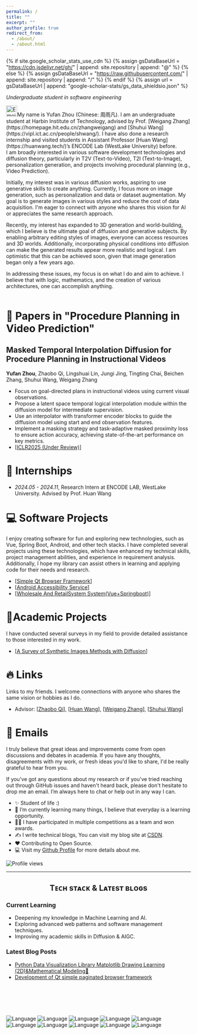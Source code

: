 ```yaml
---
permalink: /
title: ""
excerpt: ""
author_profile: true
redirect_from: 
  - /about/
  - /about.html
---
```


{% if site.google_scholar_stats_use_cdn %}
{% assign gsDataBaseUrl = "<https://cdn.jsdelivr.net/gh/>" | append: site.repository | append: "@" %}
{% else %}
{% assign gsDataBaseUrl = "<https://raw.githubusercontent.com/>" | append: site.repository | append: "/" %}
{% endif %}
{% assign url = gsDataBaseUrl | append: "google-scholar-stats/gs_data_shieldsio.json" %}

<span class='anchor' id='about-me'></span>

<!--Header Name-->
*Undergraduate student in software engineering*
<br />

<!--Start Intro-->
<p align="left">
<img src="https://emojis.slackmojis.com/emojis/images/1531849430/4246/blob-sunglasses.gif?1531849430" width="30" alt="Emoji"/>My name is Yufan Zhou (Chinese: 周雨凡). I am an undergraduate student at Harbin Institute of Technology, advised by Prof. [Weigang Zhang](https://homepage.hit.edu.cn/zhangweigang) and [Shuhui Wang](https://vipl.ict.ac.cn/people/shwang/). I have also done a research internship and visited students in Assistant Professor [Huan Wang](https://huanwang.tech/)’s ENCODE Lab (WestLake University) before.
<br />
I am broadly interested in various software development technologies and diffusion theory, particularly in T2V (Text-to-Video), T2I (Text-to-Image), personalization generation, and projects involving procedural planning (e.g., Video Prediction).

Initially, my interest was in various diffusion works, aspiring to use generative skills to create anything. Currently, I focus more on image generation, such as personalization and data or dataset augmentation. My goal is to generate images in various styles and reduce the cost of data acquisition. I'm eager to connect with anyone who shares this vision for AI or appreciates the same research approach.

Recently, my interest has expanded to 3D generation and world-building, which I believe is the ultimate goal of diffusion and generative subjects. By enabling arbitrary editing styles of images, everyone can access resources and 3D worlds. Additionally, incorporating physical conditions into diffusion can make the generated results appear more realistic and logical. I am optimistic that this can be achieved soon, given that image generation began only a few years ago.

In addressing these issues, my focus is on what I do and aim to achieve. I believe that with logic, mathematics, and the creation of various architectures, one can accomplish anything.
<br />
<br />

# 📝 Papers in "Procedure Planning in Video Prediction"

## Masked Temporal Interpolation Diffusion for Procedure Planning in Instructional Videos

**Yufan Zhou**, Zhaobo Qi, Lingshuai Lin, Jungi Jing, Tingting Chai, Beichen Zhang, Shuhui Wang, Weigang Zhang

- Focus on goal-directed plans in instructional videos using current visual observations.
- Propose a latent space temporal logical interpolation module within the diffusion model for intermediate supervision.
- Use an interpolator with transformer encoder blocks to guide the diffusion model using start and end observation features.
- Implement a masking strategy and task-adaptive masked proximity loss to ensure action accuracy, achieving state-of-the-art performance on key metrics.
- [[ICLR2025 (Under Review)](https://openreview.net/forum?id=HnpDHiItd2&referrer=%5BAuthor%20Console%5D(%2Fgroup%3Fid%3DICLR.cc%2F2025%2FConference%2FAuthors%23your-submissions))]

# 📖 Internships

- *2024.05 - 2024.11*, Research Intern at ENCODE LAB, WestLake University. Advised by Prof. Huan Wang

# 💻 Software Projects

I enjoy creating software for fun and exploring new technologies, such as Vue, Spring Boot, Android, and other tech stacks. I have completed several projects using these technologies, which have enhanced my technical skills, project management abilities, and experience in requirement analysis. Additionally, I hope my library can assist others in learning and applying code for their needs and research.

- [[Simple Qt Browser Framework](https://github.com/WiserZhou/Simple-Paging-Browser-Framework)]
- [[Android Accessibility Service](https://github.com/WiserZhou/AccessibilityService)]
- [[Wholesale And RetailSystem System(Vue+Springboot)](https://github.com/WiserZhou/WholesaleAndRetailSystem)]

# 🎁Academic Projects

I have conducted several surveys in my field to provide detailed assistance to those interested in my work.

- [[A Survey of Synthetic Images Methods with Diffusion](https://github.com/WiserZhou/A-Survey-of-Synthetic-Images-Methods-with-Diffusion)]

<!-- # 💼 Academic Service

P.S. Just some volunteering to show that I am happy to contribute to society (QwQ).
Proof of my participation in these volunteer services can be verified on the respective conference websites.

- Journal Reviewer: T-PAMI, TMLR, Frontier of CS
- Conference Reviewer: ICML/ICLR/NeurIPS, AISTATS, CVPR/ECCV/ICCV, ACMMM/ICPR/ICME
- Workshop Reviewer: NeurIPS2023-R0-FoMo, ICLR2024-BGPT, ICLR2024-SeT -->

# 🔥 Links

Links to my friends. I welcome connections with anyone who shares the same vision or hobbies as I do.

- Advisor: [[Zhaobo Qi](https://scholar.google.com.hk/citations?user=QZ8URKAAAAAJ&hl=zh-CN)], [[Huan Wang](https://huanwang.tech/)], [[Weigang Zhang](https://homepage.hit.edu.cn/zhangweigang)], [[Shuhui Wang](https://vipl.ict.ac.cn/people/shwang/)]

# 📧 Emails

I truly believe that great ideas and improvements come from open discussions and debates in academia. If you have any thoughts, disagreements with my work, or fresh ideas you'd like to share, I'd be really grateful to hear from you.

If you've got any questions about my research or if you've tried reaching out through GitHub issues and haven't heard back, please don't hesitate to drop me an email. I’m always here to chat or help out in any way I can.

- ✨ Student of life :)
- 🌱 I’m currently learning many things, I believe that everyday is a learning opportunity.
- 💁‍♂️ I have participated in multiple competitions as a team and won awards.
- ✍ I write technical blogs, You can visit my blog site at [CSDN](https://blog.csdn.net/imm_ortal_?spm=1010.2135.3001.5343).
- ❤ Contributing to Open Source.
- 💻 Visit my [Github Profile](https://github.com/WiserZhou) for more details about me.
  <!--End Intro-->

<!--Profile Count Badge-->
<p align="left">
  <img src="https://komarev.com/ghpvc/?username=WiserZhou&label=Profile%20views&color=yellow&style=for-the-badge&logo=star&base=0&abbreviated=true" alt="Profile views" style="padding-right:20px;" />
</p>

---

<!--Languages and Tools Section-->
<h2 align="center">Tᴇᴄʜ sᴛᴀᴄᴋ & Lᴀᴛᴇsᴛ ʙʟᴏɢs</h2>

<h3 align="left">Current Learning</h3>
<ul align="left">
  <li>Deepening my knowledge in Machine Learning and AI.</li>
  <li>Exploring advanced web patterns and software management techniques.</li>
  <li>Improving my academic skills in Diffusion & AIGC.</li>
</ul>

<h3 align="left">Latest Blog Posts</h3>
<ul align="left">
  <li><a href="https://blog.csdn.net/imm_ortal_/article/details/131498785?spm=1001.2014.3001.5501">Python Data Visualization Library Matplotlib Drawing Learning (2D)&Mathematical Modeling🤖</a></li>
  <li><a href="https://blog.csdn.net/imm_ortal_/article/details/131484470?spm=1001.2014.3001.5501">Development of Qt simple paginated browser framework</a></li>
</ul>
<br />
<br />
<br />
<br />

![Language](https://img.shields.io/badge/language-C++-lightblue)
![Language](https://img.shields.io/badge/language-C-brightgreen)
![Language](https://img.shields.io/badge/language-Java-yellow)
![Language](https://img.shields.io/badge/language-Python-brightgreen)
![Language](https://img.shields.io/badge/language-Html-brightgreen)
![Language](https://img.shields.io/badge/language-Css-brightgreen)
![Language](https://img.shields.io/badge/language-JavaScript-brightgreen)
![Language](https://img.shields.io/badge/language-TypeScript-brightgreen)
![Language](https://img.shields.io/badge/language-Latex-brightgreen)
![Language](https://img.shields.io/badge/language-Markdown-brightgreen)
<!--Trophies Section-->
